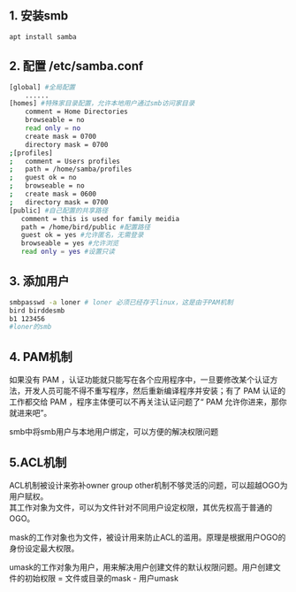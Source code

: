 ## 1. 安装smb
`apt install samba`
## 2. 配置 /etc/samba.conf
```sh
[global] #全局配置
    ......
[homes] #特殊家目录配置，允许本地用户通过smb访问家目录
    comment = Home Directories
    browseable = no
    read only = no
    create mask = 0700
    directory mask = 0700
;[profiles]
;   comment = Users profiles
;   path = /home/samba/profiles
;   guest ok = no
;   browseable = no
;   create mask = 0600
;   directory mask = 0700
[public] #自己配置的共享路径
   comment = this is used for family meidia 
   path = /home/bird/public #配置路径
   guest ok = yes #允许匿名，无需登录
   browseable = yes #允许浏览
   read only = yes #设置只读
```

## 3. 添加用户
```sh
smbpasswd -a loner # loner 必须已经存于linux，这是由于PAM机制
bird birddesmb
b1 123456
#loner的smb
```
## 4. PAM机制  
如果没有 PAM ，认证功能就只能写在各个应用程序中，一旦要修改某个认证方法，开发人员可能不得不重写程序，然后重新编译程序并安装；有了 PAM 认证的工作都交给 PAM ，程序主体便可以不再关注认证问题了“ PAM 允许你进来，那你就进来吧”。

smb中将smb用户与本地用户绑定，可以方便的解决权限问题

## 5.ACL机制

ACL机制被设计来弥补owner group other机制不够灵活的问题，可以超越OGO为用户赋权。  
其工作对象为文件，可以为文件针对不同用户设定权限，其优先权高于普通的OGO。

mask的工作对象也为文件，被设计用来防止ACL的滥用。原理是根据用户OGO的身份设定最大权限。

umask的工作对象为用户，用来解决用户创建文件的默认权限问题。用户创建文件的初始权限 = 文件或目录的mask - 用户umask
